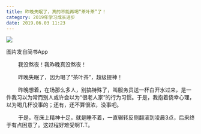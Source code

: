 ```yaml
---
title: 昨晚失眠了，真的不能再喝“茶叶茶”了！
category: 2019年学习成长进步
date: 2019.06.03 11:23
---
```


![](https://markdown-1301532546.cos.ap-guangzhou.myqcloud.com/peipei_blog/20210921150420.jpeg)  

图片发自简书App

        我没熬夜！我昨晚真没熬夜！

        昨晚失眠了，因为喝了“茶叶茶”，超级提神！

        昨晚想着，在场那么多人，别搞特殊了，叫服务员送一杯白开水过来，是一件我习以为常而别人或许会以为“很老人家”的行为习惯。于是，我抱着侥幸心理，以为喝几杯没事的；还有，还不算很浓，没事吧。

        于是，在床上精神十足，就是睡不着，一直辗转反侧翻滚到凌晨3点，后来终于有点困意了。这过程好难受啊T.T。